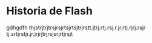 # Historia de Flash

gdhgdfh
thjstrjtrjtrsjrsjrtsjrtsjtrjrstt.jtrj.rtj.rsj.r.jr.rtj.rjrj.rsjr
tj.srtjrstjr.jr.jrjrjtrjrsjsrjrtjrsjt
